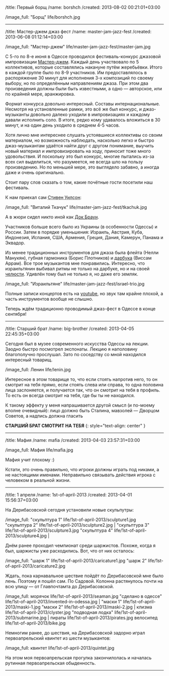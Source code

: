 /title: Первый борщ
/name: borshch
/created: 2013-08-02 00:21:01+03:00

/image_full: "Борщ" life/borshch.jpg

-------------------------------------------------------------------------------

/title: Мастер-джем джаз фест
/name: master-jam-jazz-fest
/created: 2013-06-08 01:12:14+03:00

/image_full: "Мастер-джем" life/master-jam-jazz-fest/master-jam.jpg

С 5-го по 8-е июня в Одессе проводился фестиваль-конкурс джазовой импровизации
[Мастер-джем]. Каждый день участвовало по 5 коллективов, которые составлялись
накануне путём жеребьёвки. Итого в каждой группе было по 8-9 участников. Им
предоставлялось в распоряжение 30 минут для исполнения 3-х композиций по своему
выбору, но по определённым направлениям джаза. При этом два произведения должны
были быть известными, а одно — авторское, или по крайней мере, аранжировка.

[Мастер-джем]: http://master-jam.com/

Формат конкурса довольно интересный. Составы интернациональные. Несмотря на
установленные рамки, это всё же был конкурс, и джаз-музыканты довольно далеко
уходили в импровизациях и каждому давали исполнить соло. В итоге, редко
кому удавалось вложиться в 30 минут, и на один день уходило в среднем 4-5 часов.

Хотя лично мне интереснее слушать устоявшиеся коллективы со своим материалом, но
возможность наблюдать, насколько легко и быстро джаз-музыкантам удаётся найти
друг с другом понимание, выучить новый материал и импровизировать на ходу,
приносит тоже много удовольствия. И поскольку это был конкурс, многие пытались
из-за всех сил выделиться, что разумеется, не всегда шло на пользу произведению.
Но по меньшей мере, это выглядело забавно, а иногда даже и очень оригинально.

Стоит пару слов сказать о том, какие почётные гости посетили наш фестиваль.

К нам приехал сам <abbr title="Виталий Ткачук">Стивен Уилсон</abbr>:

/image_full: "Виталий Ткачук" life/master-jam-jazz-fest/tkachuk.jpg

А в жюри сидел никто иной как <abbr title="Бернар Струбер">[Док Браун]</abbr>.

[Док Браун]: https://www.google.com.ua/search?&q=Bernard+Struber&tbm=isch

Участников больше всего было из Украины (в особенности Одессы) и России. Затем в
порядке уменьшения: Израиль, Австрия, Куба, Индонезия, Испания, США, Армения,
Греция, Дания, Камерун, Панама и Эквадор.

Из менее традиционных инструментов для джаза была флейта (Нелли Манукян), губная
гармоника (Борис Плотников) и [дарбука] (Виссам Аррам). Все трое музыкантов мне
понравились. Интересно, что израильтянин выбивал ритмы не только на дарбуке, но
и на своей [челюсти]. Удивлён тому был не только я, но даже его земляк.

[дарбука]: http://ru.wikipedia.org/wiki/Дарбука
[челюсти]: http://www.youtube.com/watch?feature=player_detailpage&v=h_8kxwS5-Sc#t=4289s

/image_full: "Израильтяне" life/master-jam-jazz-fest/israel-trio.jpg

Полные записи концертов есть на [youtube], но звук там крайне плохой, а часть
инструментов вообще не слышно.

[youtube]: http://www.youtube.com/user/o1ua/search?query="master-jam+fest"

Теперь ждём традиционно проводимый джаз-фест в Одессе в конце сентября!

-------------------------------------------------------------------------------

/title: Старший брат
/name: big-brother
/created: 2013-04-05 22:45:35+03:00

Сегодня был в музее современного искусства Одессы на лекции. Заодно быстро
посмотрел экспонаты. Лекцию я наполовину благополучно прослушал. Зато по
соседству со мной находился интересный товарищ.

/image_full: Ленин life/lenin.jpg

Интересное в этом товарище то, что если стоять напротив него, то он смотрит на
тебя прямо, если стоять слева или справа, то одна половина лица заслоняется, и
получается так, что он смотрит на тебя в профиль. То есть он всегда смотрит на
тебя, где бы ты не находился.

К такому эффекту у меня напрашивается другой смысл (и по-моему вполне
очевидный): лицо должно быть Сталина, мавзолей — Дворцом Советов, а надпись
должна гласить

**СТАРШИЙ БРАТ СМОТРИТ НА ТЕБЯ**
{: style="text-align: center" }

-------------------------------------------------------------------------------

/title: Мафия
/name: mafia
/created: 2013-04-03 23:57:31+03:00

/image_full: Мафия life/mafia.jpg

Мафия учит плохому :)

Кстати, это очень правильно, что игроки должны играть под никами, а не
настоящими именами. Неправильно связывать действия игрока с человеком в реальной
жизни.

-------------------------------------------------------------------------------

/title: 1 апреля
/name: 1st-of-april-2013
/created: 2013-04-01 15:56:37+03:00

На Дерибасовской сегодня установили новые скульпутры:

/image_full: "скульптура 1" life/1st-of-april-2013/sculpture1.jpg
             "скульптура 2" life/1st-of-april-2013/sculpture2.jpg |
             "скульптура 3" life/1st-of-april-2013/sculpture3.jpg
             "скульптура 4" life/1st-of-april-2013/sculpture4.jpg |

Днём ранее проходил чемпионат среди шаржистов. Похоже, когда я был, шаржисты уже
расходились. Вот, что от них осталось:

/image_full: "шарж 1" life/1st-of-april-2013/caricature1.jpg
        "шарж 2" life/1st-of-april-2013/caricature2.jpg

Ждать, пока карнавальное шествие пойдёт по Дерибасовской мне было лень. Поэтому
я пошёл сам. По Садовой. Колонна растянулось почти на всю улицу — от
Главпочтамта до Дерибасовской.

/image_full: морячок life/1st-of-april-2013/seaman.jpg
             "сделано в одессе" life/1st-of-april-2013/invented-in-odessa.jpg |
             "маски 1" life/1st-of-april-2013/maski-1.jpg
             "маски 2" life/1st-of-april-2013/maski-2.jpg |
             клизма life/1st-of-april-2013/clyster.jpg
             "подводная лодка" life/1st-of-april-2013/submarine.jpg |
             пираты life/1st-of-april-2013/pirates.jpg
             велосипед life/1st-of-april-2013/bike.jpg

Немногим ранее, до шествия, на Дерибасовской задорно играл первоапрельский
квинтет из шести музыкантов:

/image_full: квинтет life/1st-of-april-2013/quintet.jpg

На этом моя первоапрельская прогулка закончилолась и началась рутинная
первоапрельская обыденность.

-------------------------------------------------------------------------------
